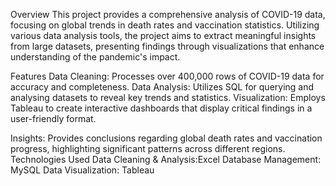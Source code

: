 Overview
This project provides a comprehensive analysis of COVID-19 data, focusing on global trends in death rates and vaccination statistics. Utilizing various data analysis tools, the project aims to extract meaningful insights from large datasets, presenting findings through visualizations that enhance understanding of the pandemic's impact.

Features
Data Cleaning: Processes over 400,000 rows of COVID-19 data for accuracy and completeness.
Data Analysis: Utilizes SQL for querying and analysing datasets to reveal key trends and statistics.
Visualization: Employs Tableau to create interactive dashboards that display critical findings in a user-friendly format.

Insights: Provides conclusions regarding global death rates and vaccination progress, highlighting significant patterns across different regions.
Technologies Used
Data Cleaning & Analysis:Excel
Database Management: MySQL
Data Visualization: Tableau

